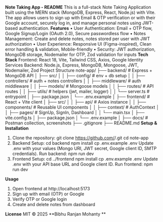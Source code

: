**Note Taking App - README**
This is a full-stack Note Taking Application built using the MERN stack (MongoDB, Express, React, Node.js) with Vite. The app allows users to sign up with Email & OTP verification or with their Google account, securely log in, and manage personal notes using JWT-based authentication.
**Features**
•  User Authentication: Email + OTP flow, Google Signup/Login (OAuth 2.0), Secure passwordless flow
•  Notes Management: Create and delete notes, notes stored per user with JWT authorization
•  User Experience: Responsive UI (Figma-inspired), Clean error handling & validation, Mobile-friendly
•  Security: JWT authorization, MongoDB storage, Nodemailer for OTP, Zod validation for inputs
**Tech Stack**
Frontend: React 18, Vite, Tailwind CSS, Axios, Google Identity Services
Backend: Node.js, Express, MongoDB, Mongoose, JWT, Nodemailer, Zod
Project Structure
note-app/
├── backend/                # Express + MongoDB API
│   ├── src/
│   │   ├── config/         # env + db setup
│   │   ├── controllers/    # auth + notes controllers
│   │   ├── middleware/     # auth middleware
│   │   ├── models/         # Mongoose models
│   │   ├── routes/         # API routes
│   │   ├── utils/          # helpers (jwt, mailer, logger)
│   │   └── server.ts       # entrypoint
│   ├── package.json
│   └── .env.example
│
├── frontend/               # React + Vite client
│   ├── src/
│   │   ├── api/            # Axios instance
│   │   ├── components/     # Reusable UI components
│   │   ├── context/        # AuthContext
│   │   ├── pages/          # SignUp, SignIn, Dashboard
│   │   └── main.tsx
│   ├── vite.config.ts
│   ├── package.json
│   └── .env.example
│
├── docs/                   # Postman collection, screenshots
├── .gitignore
├── README.md
**Setup & Installation**
1. Clone the repository:
git clone https://github.com/<your-username>/<your-repo>.git
cd note-app
2. Backend Setup:
cd backend
npm install
cp .env.example .env
Update .env with your values (Mongo URI, JWT secret, Google client ID, SMTP credentials).
Run backend:
npm run dev
3. Frontend Setup:
cd ../frontend
npm install
cp .env.example .env
Update .env with your API base URL and Google client ID.
Run frontend:
npm run dev

**Usage**
1. Open frontend at http://localhost:5173
2. Sign up with email (OTP) or Google
3. Verify OTP or Google login
4. Create and delete notes from dashboard


**License**
MIT © 2025 **Bibhu Ranjan Mohanty
**
